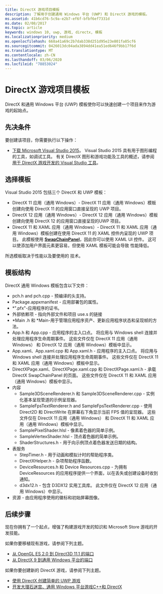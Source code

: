 ```yaml
---
title: DirectX 游戏项目模板
description: 了解用于创建通用 Windows 平台 (UWP) 和 DirectX 游戏的模板。
ms.assetid: 41b6cd76-5c9a-e2b7-ef6f-bfbf6ef7331d
ms.date: 02/08/2017
ms.topic: article
keywords: windows 10, uwp, 游戏, directx, 模板
ms.localizationpriority: medium
ms.openlocfilehash: 668a41a69c2b7dab338d251d95e23e801fa85cf6
ms.sourcegitcommit: 0426013dc04ada3894dd41ea51ed646f9bb17f6d
ms.translationtype: MT
ms.contentlocale: zh-CN
ms.lasthandoff: 03/06/2020
ms.locfileid: "78853024"
---
```

# <a name="directx-game-project-templates"></a>DirectX 游戏项目模板



DirectX 和通用 Windows 平台 (UWP) 模板使你可以快速创建一个项目来作为游戏的起始点。

## <a name="prerequisites"></a>先决条件


要创建该项目，你需要执行以下操作：

-   [下载 Microsoft Visual Studio 2015](https://visualstudio.microsoft.com/vs/)。 Visual Studio 2015 具有用于图形编程的工具，如调试工具。 有关 DirectX 图形和游戏功能及工具的概述，请参阅 [用于 DirectX 游戏开发的 Visual Studio 工具](set-up-visual-studio-for-game-development.md)。

## <a name="choosing-a-template"></a>选择模板


Visual Studio 2015 包括三个 DirectX 和 UWP 模板：

-   DirectX 11 应用（通用 Windows）- DirectX 11 应用（通用 Windows）模板创建向使用 DirectX 11 的应用窗口直接呈现的 UWP 项目。
-   DirectX 12 应用（通用 Windows）- DirectX 12 应用（通用 Windows）模板创建向使用 DirectX 12 的应用窗口直接呈现的UWP 项目。
-   DirectX 11 和 XAML 应用（通用 Windows）- DirectX 11 和 XAML 应用（通用 Windows）模板创建在使用 DirectX 11 的 XAML 控件内呈现的 UWP 项目。 此模板使用 [**SwapChainPanel**](https://docs.microsoft.com/uwp/api/Windows.UI.Xaml.Controls.SwapChainPanel)，因此你可以使用 XAML UI 控件。 这可以使添加用户界面元素更容易，但使用 XAML 模板可能会导致 性能降低。

所选模板取决于性能以及要使用的 技术。

## <a name="template-structure"></a>模板结构


DirectX 通用 Windows 模板包含以下文件：

-   pch.h and pch.cpp - 预编译的头支持。
-   Package.appxmanifest - 应用部署包的属性。
-   \*".pfx"-应用程序的证书。
-   外部依赖项 - 指向外部文件和项目 use.s 的链接
-   \*Main .h 和 \*Main-用于管理应用程序资产、更新应用程序状态和呈现帧的方法。
-   App.h 和 App.cpp - 应用程序的主入口点。 将应用与 Windows shell 连接并处理应用程序生命周期事件。 这些文件仅在 DirectX 11 应用（通用 Windows） 和 DirectX 12 应用（通用 Windows）模板中显示。
-   App.xaml、App.xaml.cpp 和 App.xaml.h - 应用程序的主入口点。 将应用与 Windows shell 连接并处理应用程序生命周期事件。 这些文件仅在 DirectX 11 和 XAML 应用（通用 Windows）模板中显示。
-   DirectXPage.xaml、DirectXPage.xaml.cpp 和 DirectXPage.xaml.h - 承载 DirectX SwapChainPanel 的页面。 这些文件仅在 DirectX 11 和 XAML 应用（通用 Windows）模板中显示。
-   内容
    -   Sample3DSceneRenderer.h 和 Sample3DSceneRenderer.cpp - 实例化基本呈现管道的示例呈现器。
    -   SampleFpsTextRenderer.h and SampleFpsTextRenderer.cpp - 使用 Direct2D 和 DirectWrite 在屏幕右下角显示当前 FPS 值的呈现器。 这些文件仅在 DirectX 11 应用（通用 Windows） 和 DirectX 11 和 XAML 应用（通用 Windows）模板中显示。
    -   SamplePixelShader.hlsl - 像素着色器的简单示例。
    -   SampleVertexShader.hlsl - 顶点着色器的简单示例。
    -   ShaderStructures.h - 用于向示例顶点着色器发送日期的结构。
-   表服务
    -   StepTimer.h - 用于动画和模拟计时的帮助程序类。
    -   DirectXHelper.h - 杂项帮助程序函数。
    -   DeviceResources.h 和 Device Resources.cpp - 为拥有 DeviceResources 的应用程序提供一个界面，以在丢失或创建设备时收到通知。
    -   d3dx12.h - 包含 D3DX12 实用工具库。 此文件仅在 DirectX 12 应用（通用 Windows）中显示。
-   资源 - 由应用程序使用的徽标和初始屏幕图像。

## <a name="next-steps"></a>后续步骤


现在你拥有了一个起点，增强了构建游戏开发的知识和 Microsoft Store 游戏的开发技能。

如果你要移植现有游戏，请参阅下列主题。

-   [从 OpenGL ES 2.0 到 Direct3D 11.1 的端口](port-from-opengl-es-2-0-to-directx-11-1.md)
-   [从 DirectX 9 到通用 Windows 平台的端口](porting-your-directx-9-game-to-windows-store.md)

如果你要创建新的 DirectX 游戏，请参阅下列主题。

-   [使用 DirectX 创建简单的 UWP 游戏](tutorial--create-your-first-uwp-directx-game.md)
-   [开发大理石迷宫、通用 Windows 平台游戏C++和 DirectX](developing-marble-maze-a-windows-store-game-in-cpp-and-directx.md)
